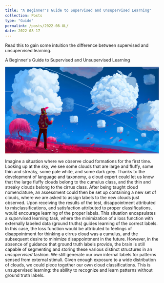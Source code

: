 ```yaml
---
title: "A Beginner's Guide to Supervised and Unsupervised Learning"
collection: Posts
type: "Guide"
permalink: /posts/2022-08-UL/
date: 2022-08-17
---
```


Read this to gain some intuition the difference between supervised and unsupervised learning.

A Beginner's Guide to Supervised and Unsupervised Learning

<img src='/images/artwork-clouds-person-using-wallpaper.jpg' width="600" class="center">

Imagine a situation where we observe cloud formations for the first time. Looking up at the sky, we see some clouds that are large and fluffy, some thin and streaky, some pale white, and some dark grey. Thanks to the development of language and taxonomy, a cloud expert could let us know that the large fluffy clouds belong to the cumulus class, and the thin and streaky clouds belong to the cirrus class. After being taught cloud nomenclature, an assessment could then be set up containing a new set of clouds, where we are asked to assign labels to the new clouds just observed. Upon receiving the results of the test, disappointment attributed to misclassifications, and satisfaction attributed to proper classifications, would encourage learning of the proper labels. This situation encapsulates a *supervised* learning task, where the minimization of a loss function with externally labeled data (ground truths) guides learning of the correct labels. In this case, the loss function would be attributed to feelings of disappointment for thinking a cirrus cloud was a cumulus, and the subsequent desire to minimize disappointment in the future. However, in the absence of guidance that ground truth labels provide, the brain is still capable of segmenting and storing these various distinct structures in an *unsupervised* fashion. We still generate our own internal labels for patterns sensed from external stimuli. Given enough exposure to a wide distribution of clouds, we could piece together our own cloud classifications. This is unsupervised learning: the ability to recognize and learn patterns without ground truth labels.
